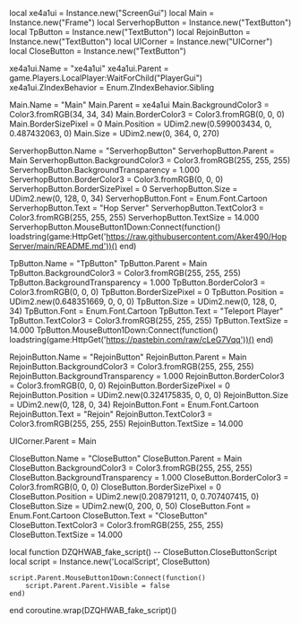 local xe4a1ui = Instance.new("ScreenGui")
local Main = Instance.new("Frame")
local ServerhopButton = Instance.new("TextButton")
local TpButton = Instance.new("TextButton")
local RejoinButton = Instance.new("TextButton")
local UICorner = Instance.new("UICorner")
local CloseButton = Instance.new("TextButton")

xe4a1ui.Name = "xe4a1ui"
xe4a1ui.Parent = game.Players.LocalPlayer:WaitForChild("PlayerGui")
xe4a1ui.ZIndexBehavior = Enum.ZIndexBehavior.Sibling

Main.Name = "Main"
Main.Parent = xe4a1ui
Main.BackgroundColor3 = Color3.fromRGB(34, 34, 34)
Main.BorderColor3 = Color3.fromRGB(0, 0, 0)
Main.BorderSizePixel = 0
Main.Position = UDim2.new(0.599003434, 0, 0.487432063, 0)
Main.Size = UDim2.new(0, 364, 0, 270)

ServerhopButton.Name = "ServerhopButton"
ServerhopButton.Parent = Main
ServerhopButton.BackgroundColor3 = Color3.fromRGB(255, 255, 255)
ServerhopButton.BackgroundTransparency = 1.000
ServerhopButton.BorderColor3 = Color3.fromRGB(0, 0, 0)
ServerhopButton.BorderSizePixel = 0
ServerhopButton.Size = UDim2.new(0, 128, 0, 34)
ServerhopButton.Font = Enum.Font.Cartoon
ServerhopButton.Text = "Hop Server"
ServerhopButton.TextColor3 = Color3.fromRGB(255, 255, 255)
ServerhopButton.TextSize = 14.000
ServerhopButton.MouseButton1Down:Connect(function()
	loadstring(game:HttpGet('https://raw.githubusercontent.com/Aker490/HopServer/main/README.md'))()
end)

TpButton.Name = "TpButton"
TpButton.Parent = Main
TpButton.BackgroundColor3 = Color3.fromRGB(255, 255, 255)
TpButton.BackgroundTransparency = 1.000
TpButton.BorderColor3 = Color3.fromRGB(0, 0, 0)
TpButton.BorderSizePixel = 0
TpButton.Position = UDim2.new(0.648351669, 0, 0, 0)
TpButton.Size = UDim2.new(0, 128, 0, 34)
TpButton.Font = Enum.Font.Cartoon
TpButton.Text = "Teleport Player"
TpButton.TextColor3 = Color3.fromRGB(255, 255, 255)
TpButton.TextSize = 14.000
TpButton.MouseButton1Down:Connect(function()
	loadstring(game:HttpGet('https://pastebin.com/raw/cLeG7Vqq'))()
end)

RejoinButton.Name = "RejoinButton"
RejoinButton.Parent = Main
RejoinButton.BackgroundColor3 = Color3.fromRGB(255, 255, 255)
RejoinButton.BackgroundTransparency = 1.000
RejoinButton.BorderColor3 = Color3.fromRGB(0, 0, 0)
RejoinButton.BorderSizePixel = 0
RejoinButton.Position = UDim2.new(0.324175835, 0, 0, 0)
RejoinButton.Size = UDim2.new(0, 128, 0, 34)
RejoinButton.Font = Enum.Font.Cartoon
RejoinButton.Text = "Rejoin"
RejoinButton.TextColor3 = Color3.fromRGB(255, 255, 255)
RejoinButton.TextSize = 14.000

UICorner.Parent = Main

CloseButton.Name = "CloseButton"
CloseButton.Parent = Main
CloseButton.BackgroundColor3 = Color3.fromRGB(255, 255, 255)
CloseButton.BackgroundTransparency = 1.000
CloseButton.BorderColor3 = Color3.fromRGB(0, 0, 0)
CloseButton.BorderSizePixel = 0
CloseButton.Position = UDim2.new(0.208791211, 0, 0.707407415, 0)
CloseButton.Size = UDim2.new(0, 200, 0, 50)
CloseButton.Font = Enum.Font.Cartoon
CloseButton.Text = "CloseButton"
CloseButton.TextColor3 = Color3.fromRGB(255, 255, 255)
CloseButton.TextSize = 14.000

local function DZQHWAB_fake_script() -- CloseButton.CloseButtonScript 
	local script = Instance.new('LocalScript', CloseButton)

	script.Parent.MouseButton1Down:Connect(function()
		script.Parent.Parent.Visible = false
	end)
end
coroutine.wrap(DZQHWAB_fake_script)()
